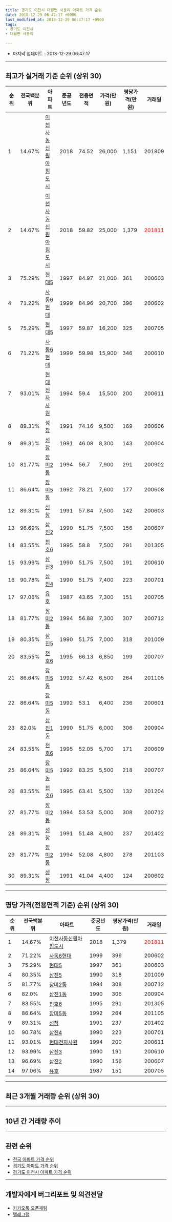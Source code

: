 ```yaml
---
title: 경기도 이천시 대월면 사동리 아파트 가격 순위
date: 2018-12-29 06:47:17 +0900
last_modified_at: 2018-12-29 06:47:17 +0900
tags:
- 경기도 이천시
- 대월면 사동리

---
```


* 마지막 업데이트 : 2018-12-29 06:47:17

---

## 최고가 실거래 기준 순위 (상위 30)


|순위|전국백분위|아파트|준공년도|전용면적|가격(만원)|평당가격(만원)|거래일|
|---|---|---|---|---|---|---|---|
|1|14.67%|[이천사동신원아침도시](https://search.naver.com/search.naver?query=%EA%B2%BD%EA%B8%B0%EB%8F%84+%EC%9D%B4%EC%B2%9C%EC%8B%9C+%EB%8C%80%EC%9B%94%EB%A9%B4+%EC%82%AC%EB%8F%99%EB%A6%AC+%EC%9D%B4%EC%B2%9C%EC%82%AC%EB%8F%99%EC%8B%A0%EC%9B%90%EC%95%84%EC%B9%A8%EB%8F%84%EC%8B%9C)|2018|74.52|26,000|1,151|201809|
|2|14.67%|[이천사동신원아침도시](https://search.naver.com/search.naver?query=%EA%B2%BD%EA%B8%B0%EB%8F%84+%EC%9D%B4%EC%B2%9C%EC%8B%9C+%EB%8C%80%EC%9B%94%EB%A9%B4+%EC%82%AC%EB%8F%99%EB%A6%AC+%EC%9D%B4%EC%B2%9C%EC%82%AC%EB%8F%99%EC%8B%A0%EC%9B%90%EC%95%84%EC%B9%A8%EB%8F%84%EC%8B%9C)|2018|59.82|25,000|1,379|<span style="color:red">201811</span>|
|3|75.29%|[현대5](https://search.naver.com/search.naver?query=%EA%B2%BD%EA%B8%B0%EB%8F%84+%EC%9D%B4%EC%B2%9C%EC%8B%9C+%EB%8C%80%EC%9B%94%EB%A9%B4+%EC%82%AC%EB%8F%99%EB%A6%AC+%ED%98%84%EB%8C%805)|1997|84.97|21,000|361|200603|
|4|71.22%|[사동6현대](https://search.naver.com/search.naver?query=%EA%B2%BD%EA%B8%B0%EB%8F%84+%EC%9D%B4%EC%B2%9C%EC%8B%9C+%EB%8C%80%EC%9B%94%EB%A9%B4+%EC%82%AC%EB%8F%99%EB%A6%AC+%EC%82%AC%EB%8F%996%ED%98%84%EB%8C%80)|1999|84.96|20,700|396|200602|
|5|75.29%|[현대5](https://search.naver.com/search.naver?query=%EA%B2%BD%EA%B8%B0%EB%8F%84+%EC%9D%B4%EC%B2%9C%EC%8B%9C+%EB%8C%80%EC%9B%94%EB%A9%B4+%EC%82%AC%EB%8F%99%EB%A6%AC+%ED%98%84%EB%8C%805)|1997|59.87|16,200|325|200705|
|6|71.22%|[사동6현대](https://search.naver.com/search.naver?query=%EA%B2%BD%EA%B8%B0%EB%8F%84+%EC%9D%B4%EC%B2%9C%EC%8B%9C+%EB%8C%80%EC%9B%94%EB%A9%B4+%EC%82%AC%EB%8F%99%EB%A6%AC+%EC%82%AC%EB%8F%996%ED%98%84%EB%8C%80)|1999|59.98|15,900|346|200610|
|7|93.01%|[현대전자사원](https://search.naver.com/search.naver?query=%EA%B2%BD%EA%B8%B0%EB%8F%84+%EC%9D%B4%EC%B2%9C%EC%8B%9C+%EB%8C%80%EC%9B%94%EB%A9%B4+%EC%82%AC%EB%8F%99%EB%A6%AC+%ED%98%84%EB%8C%80%EC%A0%84%EC%9E%90%EC%82%AC%EC%9B%90)|1994|59.4|15,500|200|200611|
|8|89.31%|[성창](https://search.naver.com/search.naver?query=%EA%B2%BD%EA%B8%B0%EB%8F%84+%EC%9D%B4%EC%B2%9C%EC%8B%9C+%EB%8C%80%EC%9B%94%EB%A9%B4+%EC%82%AC%EB%8F%99%EB%A6%AC+%EC%84%B1%EC%B0%BD)|1991|74.16|9,500|169|200606|
|9|89.31%|[성창](https://search.naver.com/search.naver?query=%EA%B2%BD%EA%B8%B0%EB%8F%84+%EC%9D%B4%EC%B2%9C%EC%8B%9C+%EB%8C%80%EC%9B%94%EB%A9%B4+%EC%82%AC%EB%8F%99%EB%A6%AC+%EC%84%B1%EC%B0%BD)|1991|46.08|8,300|143|200604|
|10|81.77%|[장미2동](https://search.naver.com/search.naver?query=%EA%B2%BD%EA%B8%B0%EB%8F%84+%EC%9D%B4%EC%B2%9C%EC%8B%9C+%EB%8C%80%EC%9B%94%EB%A9%B4+%EC%82%AC%EB%8F%99%EB%A6%AC+%EC%9E%A5%EB%AF%B82%EB%8F%99)|1994|56.7|7,900|291|200902|
|11|86.64%|[장미5동](https://search.naver.com/search.naver?query=%EA%B2%BD%EA%B8%B0%EB%8F%84+%EC%9D%B4%EC%B2%9C%EC%8B%9C+%EB%8C%80%EC%9B%94%EB%A9%B4+%EC%82%AC%EB%8F%99%EB%A6%AC+%EC%9E%A5%EB%AF%B85%EB%8F%99)|1992|78.21|7,600|177|200608|
|12|89.31%|[성창](https://search.naver.com/search.naver?query=%EA%B2%BD%EA%B8%B0%EB%8F%84+%EC%9D%B4%EC%B2%9C%EC%8B%9C+%EB%8C%80%EC%9B%94%EB%A9%B4+%EC%82%AC%EB%8F%99%EB%A6%AC+%EC%84%B1%EC%B0%BD)|1991|57.84|7,500|142|200603|
|13|96.69%|[삼진2](https://search.naver.com/search.naver?query=%EA%B2%BD%EA%B8%B0%EB%8F%84+%EC%9D%B4%EC%B2%9C%EC%8B%9C+%EB%8C%80%EC%9B%94%EB%A9%B4+%EC%82%AC%EB%8F%99%EB%A6%AC+%EC%82%BC%EC%A7%842)|1990|51.75|7,500|156|200607|
|14|83.55%|[천호6](https://search.naver.com/search.naver?query=%EA%B2%BD%EA%B8%B0%EB%8F%84+%EC%9D%B4%EC%B2%9C%EC%8B%9C+%EB%8C%80%EC%9B%94%EB%A9%B4+%EC%82%AC%EB%8F%99%EB%A6%AC+%EC%B2%9C%ED%98%B86)|1995|58.8|7,500|291|201305|
|15|93.99%|[삼진3](https://search.naver.com/search.naver?query=%EA%B2%BD%EA%B8%B0%EB%8F%84+%EC%9D%B4%EC%B2%9C%EC%8B%9C+%EB%8C%80%EC%9B%94%EB%A9%B4+%EC%82%AC%EB%8F%99%EB%A6%AC+%EC%82%BC%EC%A7%843)|1990|51.75|7,500|191|200610|
|16|90.78%|[삼진4](https://search.naver.com/search.naver?query=%EA%B2%BD%EA%B8%B0%EB%8F%84+%EC%9D%B4%EC%B2%9C%EC%8B%9C+%EB%8C%80%EC%9B%94%EB%A9%B4+%EC%82%AC%EB%8F%99%EB%A6%AC+%EC%82%BC%EC%A7%844)|1990|51.75|7,400|223|200701|
|17|97.06%|[유호](https://search.naver.com/search.naver?query=%EA%B2%BD%EA%B8%B0%EB%8F%84+%EC%9D%B4%EC%B2%9C%EC%8B%9C+%EB%8C%80%EC%9B%94%EB%A9%B4+%EC%82%AC%EB%8F%99%EB%A6%AC+%EC%9C%A0%ED%98%B8)|1987|43.65|7,300|151|200705|
|18|81.77%|[장미2동](https://search.naver.com/search.naver?query=%EA%B2%BD%EA%B8%B0%EB%8F%84+%EC%9D%B4%EC%B2%9C%EC%8B%9C+%EB%8C%80%EC%9B%94%EB%A9%B4+%EC%82%AC%EB%8F%99%EB%A6%AC+%EC%9E%A5%EB%AF%B82%EB%8F%99)|1994|56.88|7,300|307|200712|
|19|80.35%|[삼진5](https://search.naver.com/search.naver?query=%EA%B2%BD%EA%B8%B0%EB%8F%84+%EC%9D%B4%EC%B2%9C%EC%8B%9C+%EB%8C%80%EC%9B%94%EB%A9%B4+%EC%82%AC%EB%8F%99%EB%A6%AC+%EC%82%BC%EC%A7%845)|1990|51.75|7,000|318|201009|
|20|83.55%|[천호6](https://search.naver.com/search.naver?query=%EA%B2%BD%EA%B8%B0%EB%8F%84+%EC%9D%B4%EC%B2%9C%EC%8B%9C+%EB%8C%80%EC%9B%94%EB%A9%B4+%EC%82%AC%EB%8F%99%EB%A6%AC+%EC%B2%9C%ED%98%B86)|1995|66.13|6,850|199|200707|
|21|86.64%|[장미5동](https://search.naver.com/search.naver?query=%EA%B2%BD%EA%B8%B0%EB%8F%84+%EC%9D%B4%EC%B2%9C%EC%8B%9C+%EB%8C%80%EC%9B%94%EB%A9%B4+%EC%82%AC%EB%8F%99%EB%A6%AC+%EC%9E%A5%EB%AF%B85%EB%8F%99)|1992|57.42|6,500|264|201105|
|22|86.64%|[장미5동](https://search.naver.com/search.naver?query=%EA%B2%BD%EA%B8%B0%EB%8F%84+%EC%9D%B4%EC%B2%9C%EC%8B%9C+%EB%8C%80%EC%9B%94%EB%A9%B4+%EC%82%AC%EB%8F%99%EB%A6%AC+%EC%9E%A5%EB%AF%B85%EB%8F%99)|1992|53.1|6,400|236|200601|
|23|82.0%|[삼진1동](https://search.naver.com/search.naver?query=%EA%B2%BD%EA%B8%B0%EB%8F%84+%EC%9D%B4%EC%B2%9C%EC%8B%9C+%EB%8C%80%EC%9B%94%EB%A9%B4+%EC%82%AC%EB%8F%99%EB%A6%AC+%EC%82%BC%EC%A7%841%EB%8F%99)|1990|51.75|6,000|306|200904|
|24|83.55%|[천호6](https://search.naver.com/search.naver?query=%EA%B2%BD%EA%B8%B0%EB%8F%84+%EC%9D%B4%EC%B2%9C%EC%8B%9C+%EB%8C%80%EC%9B%94%EB%A9%B4+%EC%82%AC%EB%8F%99%EB%A6%AC+%EC%B2%9C%ED%98%B86)|1995|52.05|5,700|171|200609|
|25|86.64%|[장미5동](https://search.naver.com/search.naver?query=%EA%B2%BD%EA%B8%B0%EB%8F%84+%EC%9D%B4%EC%B2%9C%EC%8B%9C+%EB%8C%80%EC%9B%94%EB%A9%B4+%EC%82%AC%EB%8F%99%EB%A6%AC+%EC%9E%A5%EB%AF%B85%EB%8F%99)|1992|83.25|5,500|218|200707|
|26|83.55%|[천호6](https://search.naver.com/search.naver?query=%EA%B2%BD%EA%B8%B0%EB%8F%84+%EC%9D%B4%EC%B2%9C%EC%8B%9C+%EB%8C%80%EC%9B%94%EB%A9%B4+%EC%82%AC%EB%8F%99%EB%A6%AC+%EC%B2%9C%ED%98%B86)|1995|63.41|5,500|132|201204|
|27|81.77%|[장미2동](https://search.naver.com/search.naver?query=%EA%B2%BD%EA%B8%B0%EB%8F%84+%EC%9D%B4%EC%B2%9C%EC%8B%9C+%EB%8C%80%EC%9B%94%EB%A9%B4+%EC%82%AC%EB%8F%99%EB%A6%AC+%EC%9E%A5%EB%AF%B82%EB%8F%99)|1994|53.53|5,000|308|200712|
|28|89.31%|[성창](https://search.naver.com/search.naver?query=%EA%B2%BD%EA%B8%B0%EB%8F%84+%EC%9D%B4%EC%B2%9C%EC%8B%9C+%EB%8C%80%EC%9B%94%EB%A9%B4+%EC%82%AC%EB%8F%99%EB%A6%AC+%EC%84%B1%EC%B0%BD)|1991|51.48|4,900|237|201402|
|29|81.77%|[장미2동](https://search.naver.com/search.naver?query=%EA%B2%BD%EA%B8%B0%EB%8F%84+%EC%9D%B4%EC%B2%9C%EC%8B%9C+%EB%8C%80%EC%9B%94%EB%A9%B4+%EC%82%AC%EB%8F%99%EB%A6%AC+%EC%9E%A5%EB%AF%B82%EB%8F%99)|1994|52.08|4,800|278|201103|
|30|89.31%|[성창](https://search.naver.com/search.naver?query=%EA%B2%BD%EA%B8%B0%EB%8F%84+%EC%9D%B4%EC%B2%9C%EC%8B%9C+%EB%8C%80%EC%9B%94%EB%A9%B4+%EC%82%AC%EB%8F%99%EB%A6%AC+%EC%84%B1%EC%B0%BD)|1991|41.04|4,400|124|200602|


---

## 평당 가격(전용면적 기준) 순위 (상위 30)


|순위|전국백분위|아파트|준공년도|평당가격(만원)|거래일|
|---|---|---|---|---|---|
|1|14.67%|[이천사동신원아침도시](https://search.naver.com/search.naver?query=%EA%B2%BD%EA%B8%B0%EB%8F%84+%EC%9D%B4%EC%B2%9C%EC%8B%9C+%EB%8C%80%EC%9B%94%EB%A9%B4+%EC%82%AC%EB%8F%99%EB%A6%AC+%EC%9D%B4%EC%B2%9C%EC%82%AC%EB%8F%99%EC%8B%A0%EC%9B%90%EC%95%84%EC%B9%A8%EB%8F%84%EC%8B%9C)|2018|1,379|<span style="color:red">201811</span>|
|2|71.22%|[사동6현대](https://search.naver.com/search.naver?query=%EA%B2%BD%EA%B8%B0%EB%8F%84+%EC%9D%B4%EC%B2%9C%EC%8B%9C+%EB%8C%80%EC%9B%94%EB%A9%B4+%EC%82%AC%EB%8F%99%EB%A6%AC+%EC%82%AC%EB%8F%996%ED%98%84%EB%8C%80)|1999|396|200602|
|3|75.29%|[현대5](https://search.naver.com/search.naver?query=%EA%B2%BD%EA%B8%B0%EB%8F%84+%EC%9D%B4%EC%B2%9C%EC%8B%9C+%EB%8C%80%EC%9B%94%EB%A9%B4+%EC%82%AC%EB%8F%99%EB%A6%AC+%ED%98%84%EB%8C%805)|1997|361|200603|
|4|80.35%|[삼진5](https://search.naver.com/search.naver?query=%EA%B2%BD%EA%B8%B0%EB%8F%84+%EC%9D%B4%EC%B2%9C%EC%8B%9C+%EB%8C%80%EC%9B%94%EB%A9%B4+%EC%82%AC%EB%8F%99%EB%A6%AC+%EC%82%BC%EC%A7%845)|1990|318|201009|
|5|81.77%|[장미2동](https://search.naver.com/search.naver?query=%EA%B2%BD%EA%B8%B0%EB%8F%84+%EC%9D%B4%EC%B2%9C%EC%8B%9C+%EB%8C%80%EC%9B%94%EB%A9%B4+%EC%82%AC%EB%8F%99%EB%A6%AC+%EC%9E%A5%EB%AF%B82%EB%8F%99)|1994|308|200712|
|6|82.0%|[삼진1동](https://search.naver.com/search.naver?query=%EA%B2%BD%EA%B8%B0%EB%8F%84+%EC%9D%B4%EC%B2%9C%EC%8B%9C+%EB%8C%80%EC%9B%94%EB%A9%B4+%EC%82%AC%EB%8F%99%EB%A6%AC+%EC%82%BC%EC%A7%841%EB%8F%99)|1990|306|200904|
|7|83.55%|[천호6](https://search.naver.com/search.naver?query=%EA%B2%BD%EA%B8%B0%EB%8F%84+%EC%9D%B4%EC%B2%9C%EC%8B%9C+%EB%8C%80%EC%9B%94%EB%A9%B4+%EC%82%AC%EB%8F%99%EB%A6%AC+%EC%B2%9C%ED%98%B86)|1995|291|201305|
|8|86.64%|[장미5동](https://search.naver.com/search.naver?query=%EA%B2%BD%EA%B8%B0%EB%8F%84+%EC%9D%B4%EC%B2%9C%EC%8B%9C+%EB%8C%80%EC%9B%94%EB%A9%B4+%EC%82%AC%EB%8F%99%EB%A6%AC+%EC%9E%A5%EB%AF%B85%EB%8F%99)|1992|264|201105|
|9|89.31%|[성창](https://search.naver.com/search.naver?query=%EA%B2%BD%EA%B8%B0%EB%8F%84+%EC%9D%B4%EC%B2%9C%EC%8B%9C+%EB%8C%80%EC%9B%94%EB%A9%B4+%EC%82%AC%EB%8F%99%EB%A6%AC+%EC%84%B1%EC%B0%BD)|1991|237|201402|
|10|90.78%|[삼진4](https://search.naver.com/search.naver?query=%EA%B2%BD%EA%B8%B0%EB%8F%84+%EC%9D%B4%EC%B2%9C%EC%8B%9C+%EB%8C%80%EC%9B%94%EB%A9%B4+%EC%82%AC%EB%8F%99%EB%A6%AC+%EC%82%BC%EC%A7%844)|1990|223|200701|
|11|93.01%|[현대전자사원](https://search.naver.com/search.naver?query=%EA%B2%BD%EA%B8%B0%EB%8F%84+%EC%9D%B4%EC%B2%9C%EC%8B%9C+%EB%8C%80%EC%9B%94%EB%A9%B4+%EC%82%AC%EB%8F%99%EB%A6%AC+%ED%98%84%EB%8C%80%EC%A0%84%EC%9E%90%EC%82%AC%EC%9B%90)|1994|200|200611|
|12|93.99%|[삼진3](https://search.naver.com/search.naver?query=%EA%B2%BD%EA%B8%B0%EB%8F%84+%EC%9D%B4%EC%B2%9C%EC%8B%9C+%EB%8C%80%EC%9B%94%EB%A9%B4+%EC%82%AC%EB%8F%99%EB%A6%AC+%EC%82%BC%EC%A7%843)|1990|191|200610|
|13|96.69%|[삼진2](https://search.naver.com/search.naver?query=%EA%B2%BD%EA%B8%B0%EB%8F%84+%EC%9D%B4%EC%B2%9C%EC%8B%9C+%EB%8C%80%EC%9B%94%EB%A9%B4+%EC%82%AC%EB%8F%99%EB%A6%AC+%EC%82%BC%EC%A7%842)|1990|156|200607|
|14|97.06%|[유호](https://search.naver.com/search.naver?query=%EA%B2%BD%EA%B8%B0%EB%8F%84+%EC%9D%B4%EC%B2%9C%EC%8B%9C+%EB%8C%80%EC%9B%94%EB%A9%B4+%EC%82%AC%EB%8F%99%EB%A6%AC+%EC%9C%A0%ED%98%B8)|1987|151|200705|


---

## 최근 3개월 거래량 순위 (상위 30)


<div style="width:100%;">
    <canvas id="deal_count_ranking" height="250"></canvas>
</div>


<script>
new Chart(document.getElementById("deal_count_ranking"), {
    type: 'horizontalBar',
    data: {
        labels: ['현대전자사원', '사동6현대', '삼진2', '현대5', '유호', '이천사동신원아침도시'],
        datasets: [{
            label: '실거래 수',
            data: [18, 2, 2, 1, 1, 1],
            borderColor: "rgba(255, 0, 128, 1)",
            backgroundColor: "rgba(255, 0, 128, 0.5)",
            fill: false,
        }]
    },
    options: {
        responsive: true,
        title: {
            display: true,
            text: '최근 3개월 거래량 순위'
        },
        tooltips: {
            mode: 'index',
            intersect: false,
            callbacks: {
                title: function(tooltipItems, data) {
                    return "실거래 수:";
                },
                label: function(tooltipItem, data) {
                    return data.labels[tooltipItem.index] + ": " + tooltipItem.xLabel;
                }
            }
        },
        hover: {
            mode: 'nearest',
            intersect: true
        },
        scales: {
            xAxes: [{
                display: true,
                scaleLabel: {
                    display: true,
                    labelString: '실거래 수'
                },
                ticks: {
                    suggestedMin: 0,
                }
            }],
            yAxes: [{
                display: true,
                ticks: {
                    autoSkip: false,
                    callback: function(value, index, values) {
                        if (value.length > 15)
                            return value.substr(0, 13) + "...";
                        else
                            return value;
                    }
                },
                scaleLabel: {
                    display: false,
                }
            }]
        }
    }
});

</script>


---

## 10년 간 거래량 추이


<div style="width:100%;">
    <canvas id="deal_progress" height="250"></canvas>
</div>

<script>
new Chart(document.getElementById("deal_progress"), {
    type: 'line',
    data: {
        labels: ['200812','200901','200902','200903','200904','200905','200906','200907','200908','200909','200910','200911','200912','201001','201002','201003','201004','201005','201006','201007','201008','201009','201010','201011','201012','201101','201102','201103','201104','201105','201106','201107','201108','201109','201110','201111','201112','201201','201202','201203','201204','201205','201206','201207','201208','201209','201210','201211','201212','201301','201302','201303','201304','201305','201306','201307','201308','201309','201310','201311','201312','201401','201402','201403','201404','201405','201406','201407','201408','201409','201410','201411','201412','201501','201502','201503','201504','201505','201506','201507','201508','201509','201510','201511','201512','201601','201602','201603','201604','201605','201606','201607','201608','201609','201610','201611','201612','201701','201702','201703','201704','201705','201706','201707','201708','201709','201710','201711','201712','201801','201802','201803','201804','201805','201806','201807','201808','201809','201810','201811','201812'],
        datasets: [{
            label: '실거래 수',
            pointRadius: 1,
            data: [4, 4, 10, 12, 15, 16, 11, 15, 14, 14, 10, 10, 5, 20, 23, 13, 9, 7, 11, 8, 5, 8, 10, 13, 8, 17, 18, 35, 22, 27, 21, 15, 11, 19, 14, 24, 19, 15, 30, 29, 16, 28, 15, 21, 16, 15, 22, 23, 18, 17, 15, 15, 19, 17, 18, 15, 13, 11, 22, 15, 20, 20, 29, 15, 9, 13, 13, 15, 23, 21, 23, 22, 21, 33, 32, 22, 23, 21, 14, 9, 19, 19, 23, 9, 8, 19, 8, 16, 9, 10, 12, 11, 17, 16, 20, 16, 10, 18, 12, 20, 16, 16, 26, 23, 16, 19, 10, 12, 6, 13, 6, 14, 15, 10, 11, 6, 11, 6, 12, 10, 3],
            borderColor: "rgba(255, 201, 14, 1)",
            backgroundColor: "rgba(255, 201, 14, 0.5)",
            fill: true,
        }]
    },
    options: {
        responsive: true,
        title: {
            display: true,
            text: '10년간 거래량 추이'
        },
        tooltips: {
            mode: 'index',
            intersect: false,
        },
        hover: {
            mode: 'nearest',
            intersect: true
        },
        scales: {
            xAxes: [{
                display: true,
                scaleLabel: {
                    display: true,
                    labelString: '년/월'
                }
            }],
            yAxes: [{
                display: true,
                ticks: {
                    suggestedMin: 0,
                },
                scaleLabel: {
                    display: true,
                    labelString: '실거래 수'
                }
            }]
        }
    }
});

</script>


---

## 관련 순위

- [전국 아파트 가격 순위](https://inasie.github.io/apt-ranking/전국)
- [경기도 아파트 가격 순위](https://inasie.github.io/apt-ranking/경기도)
- [경기도 이천시 아파트 가격 순위](https://inasie.github.io/apt-ranking/경기도-이천시)


---

## 개발자에게 버그리포트 및 의견전달

- [카카오톡 오픈채팅](https://open.kakao.com/o/gLJUAP4)
- [텔레그램](https://t.me/inasie)

